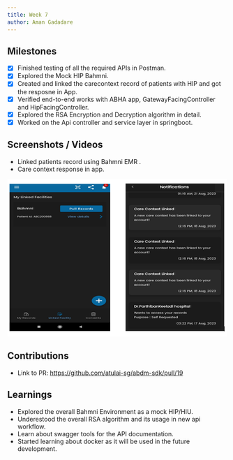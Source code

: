 ```yaml
---
title: Week 7
author: Aman Gadadare
---
```

## Milestones
- [x] Finished testing of all the required  APIs in Postman.
- [x] Explored the Mock HIP Bahmni. 
- [x] Created and linked the  carecontext record of patients  with HIP and got the resposne in App.
- [x] Verified end-to-end works with ABHA app, GatewayFacingController and HipFacingController.
- [x] Explored the  RSA Encryption and Decryption algorithm in detail.
- [x] Worked on the Api controller and service layer in springboot.

## Screenshots / Videos 
- Linked  patients record using Bahmni EMR  .
- Care context response in app.

![ New record  ](https://github.com/AmanGadadare/c4gt-milestones/blob/C4GT-Milestones-DT-ABDM-%5D/assets/Op_consent.PNG?raw=true)
## Contributions
- Link to PR: https://github.com/atulai-sg/abdm-sdk/pull/19
## Learnings
- Explored the overall Bahmni Environment as a mock HIP/HIU.
- Underestood the overall RSA algorithm and its usage in new api workflow.
- Learn about  swagger  tools for the API documentation.
- Started learning about docker as it will be used in the future development.
  
